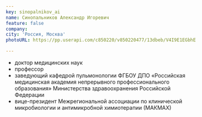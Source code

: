 ```yaml
---
key: sinopalnikov_ai
name: Синопальников Александр Игоревич
feature: false
company: 
city: 'Россия, Москва'
photoURL: https://pp.userapi.com/c850220/v850220477/13dbeb/V4I9E1EGbhE.jpg

---
```


- доктор медицинских наук
- профессор
- заведующий кафедрой пульмонологии ФГБОУ ДПО «Российская медицинская академия непрерывного профессионального образования» Министерства здравоохранения Российской Федерации
- вице-президент Межрегиональной ассоциации по клинической микробиологии и антимикробной химиотерапии (МАКМАХ)